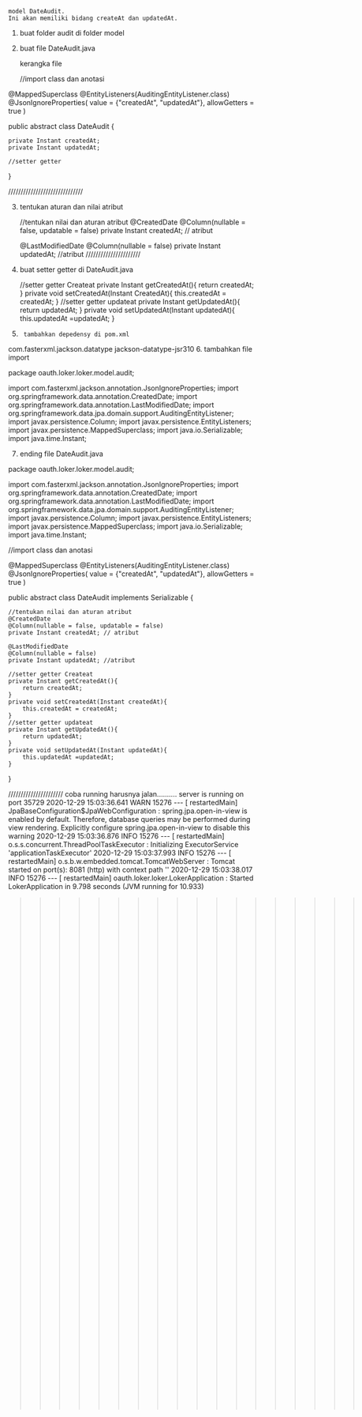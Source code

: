 	model DateAudit.
 	Ini akan memiliki bidang createAt dan updatedAt. 
 	
 1.	buat folder audit  di  folder model 
 2. buat file DateAudit.java
 
 	kerangka file 
 	
 	//import class dan anotasi

@MappedSuperclass
@EntityListeners(AuditingEntityListener.class)
@JsonIgnoreProperties(
        value = {"createdAt", "updatedAt"},
        allowGetters = true
) 


public abstract class DateAudit  {


    private Instant createdAt;
    private Instant updatedAt;

    //setter getter
}

//////////////////////////////

3. tentukan aturan dan nilai atribut

    //tentukan nilai dan aturan atribut
    @CreatedDate
    @Column(nullable = false, updatable = false)
    private Instant createdAt; // atribut

    @LastModifiedDate
    @Column(nullable = false)
    private Instant updatedAt; //atribut
//////////////////////

4. buat setter getter di DateAudit.java


    //setter getter Createat
    private Instant getCreatedAt(){
        return createdAt;
    }
    private void setCreatedAt(Instant CreatedAt){
        this.createdAt = createdAt;
    }
    //setter getter updateat
    private Instant getUpdatedAt(){
        return updatedAt;
    }
    private void setUpdatedAt(Instant updatedAt){
        this.updatedAt =updatedAt;
    }
    
5. 		tambahkan depedensy di pom.xml
<dependency>
			<groupId>com.fasterxml.jackson.datatype</groupId>
			<artifactId>jackson-datatype-jsr310</artifactId>
		</dependency>
6. tambahkan file import

package oauth.loker.loker.model.audit;

import com.fasterxml.jackson.annotation.JsonIgnoreProperties;
import org.springframework.data.annotation.CreatedDate;
import org.springframework.data.annotation.LastModifiedDate;
import org.springframework.data.jpa.domain.support.AuditingEntityListener;
import javax.persistence.Column;
import javax.persistence.EntityListeners;
import javax.persistence.MappedSuperclass;
import java.io.Serializable;
import java.time.Instant;


7.	ending file DateAudit.java

package oauth.loker.loker.model.audit;


import com.fasterxml.jackson.annotation.JsonIgnoreProperties;
import org.springframework.data.annotation.CreatedDate;
import org.springframework.data.annotation.LastModifiedDate;
import org.springframework.data.jpa.domain.support.AuditingEntityListener;
import javax.persistence.Column;
import javax.persistence.EntityListeners;
import javax.persistence.MappedSuperclass;
import java.io.Serializable;
import java.time.Instant;



//import class dan anotasi

@MappedSuperclass
@EntityListeners(AuditingEntityListener.class)
@JsonIgnoreProperties(
        value = {"createdAt", "updatedAt"},
        allowGetters = true
) 


public abstract class DateAudit implements Serializable {
 
    //tentukan nilai dan aturan atribut
    @CreatedDate
    @Column(nullable = false, updatable = false)
    private Instant createdAt; // atribut

    @LastModifiedDate
    @Column(nullable = false)
    private Instant updatedAt; //atribut

    //setter getter Createat
    private Instant getCreatedAt(){
        return createdAt;
    }
    private void setCreatedAt(Instant createdAt){
        this.createdAt = createdAt;
    }
    //setter getter updateat
    private Instant getUpdatedAt(){
        return updatedAt;
    }
    private void setUpdatedAt(Instant updatedAt){
        this.updatedAt =updatedAt;
    }
}

//////////////////////
coba running harusnya jalan..........
 server is running on port 35729
2020-12-29 15:03:36.641  WARN 15276 --- [  restartedMain] JpaBaseConfiguration$JpaWebConfiguration : spring.jpa.open-in-view is enabled by default. Therefore, database queries may be performed during view rendering. Explicitly configure spring.jpa.open-in-view to disable this warning
2020-12-29 15:03:36.876  INFO 15276 --- [  restartedMain] o.s.s.concurrent.ThreadPoolTaskExecutor  : Initializing ExecutorService 'applicationTaskExecutor'
2020-12-29 15:03:37.993  INFO 15276 --- [  restartedMain] o.s.b.w.embedded.tomcat.TomcatWebServer  : Tomcat started on port(s): 8081 (http) with context path ''
2020-12-29 15:03:38.017  INFO 15276 --- [  restartedMain] oauth.loker.loker.LokerApplication       : Started LokerApplication in 9.798 seconds (JVM running for 10.933)


>>>>>>>>>>>>>>>>>>>>>>>>>>>>>>>>>>>>>>>>>>>>>>>>>>>>>>>>>>>>>>>>>>>>next gabung file user dengan dateaudit kmdian membuat configurasinya.

